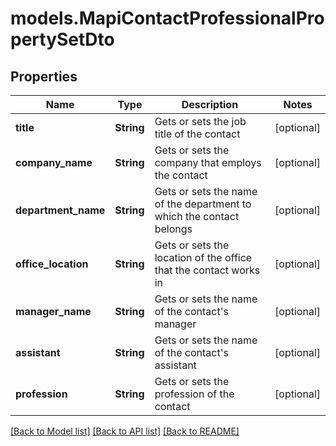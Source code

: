# models.MapiContactProfessionalPropertySetDto
## Properties
Name | Type | Description | Notes
------------ | ------------- | ------------- | -------------
**title** | **String** | Gets or sets the job title of the contact              | [optional] 
**company_name** | **String** | Gets or sets the company that employs the contact              | [optional] 
**department_name** | **String** | Gets or sets the name of the department to which the contact belongs              | [optional] 
**office_location** | **String** | Gets or sets the location of the office that the contact works in              | [optional] 
**manager_name** | **String** | Gets or sets the name of the contact&#39;s manager              | [optional] 
**assistant** | **String** | Gets or sets the name of the contact&#39;s assistant              | [optional] 
**profession** | **String** | Gets or sets the profession of the contact              | [optional] 



[[Back to Model list]](README.md#documentation-for-models) [[Back to API list]](README.md#documentation-for-api-endpoints) [[Back to README]](README.md)


